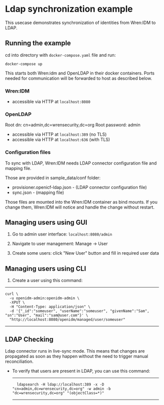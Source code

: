 # Ldap synchronization example

This usecase demonstrates synchronization of identities from Wren:IDM to LDAP.
## Running the example

cd into directory with `docker-compose.yaml` file
and run:

`docker-compose up`

This starts both Wren:idm and OpenLDAP in their docker containers.
Ports needed for communication will be forwarded to host as described below.
### Wren:IDM

- accessible via HTTP at `localhost:8080`

### OpenLDAP

Root dn: cn=admin,dc=wrensecurity,dc=org
Root password: admin

- accessible via HTTP at `localhost:389` (no TLS)
- accessible via HTTP at `localhost:636` (with TLS)

### Configuration files

To sync with LDAP, Wren:IDM needs LDAP connector configuration file and mapping file.

Those are provided in sample_data/conf folder:

- provisioner.openicf-ldap.json - (LDAP connector configuration file)
- sync.json - (mapping file)

Those files are mounted into the Wren:IDM container as bind mounts.
If you change them, Wren:IDM will notice and handle the change without restart.

## Managing users using GUI

1. Go to admin user interface: `localhost:8080/admin`

2. Navigate to user management: Manage -> User

3. Create some users: click "New User" button and fill in required user data


## Managing users using CLI

1. Create a user using this command:

----
    curl \
      -u openidm-admin:openidm-admin \
      -XPUT \
      -H "Content-Type: application/json" \
      -d '{"_id":"someuser", "userName":"someuser", "givenName":"Sam", "sn":"User", "mail":"sam@user.com"}' \
      "http://localhost:8080/openidm/managed/user/someuser"
----

## LDAP Checking

Ldap connector runs in live-sync mode.
This means that changes are propagated as soon as they happen without the need to trigger manual reconciliation.

- To verify that users are present in LDAP, you can use this command:

    ----
        ldapsearch -H ldap://localhost:389 -x -D "cn=admin,dc=wrensecurity,dc=org" -w admin -b "dc=wrensecurity,dc=org" "(objectClass=*)"
    ----
